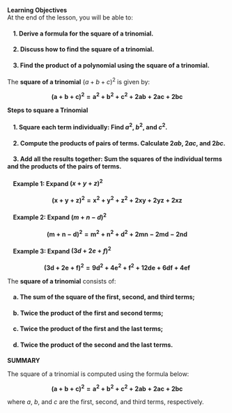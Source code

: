 **Learning Objectives**  
At the end of the lesson, you will be able to:

#### &nbsp;&nbsp;&nbsp; 1. Derive a formula for the square of a trinomial.
#### &nbsp;&nbsp;&nbsp; 2. Discuss how to find the square of a trinomial.
#### &nbsp;&nbsp;&nbsp; 3. Find the product of a polynomial using the square of a trinomial.

The **square of a trinomial** $(a + b + c)^2$ is given by:

$$
\mathbf{(a + b + c)^2 = a^2 + b^2 + c^2 + 2ab + 2ac + 2bc}
$$

**Steps to square a Trinomial**

#### &nbsp;&nbsp;&nbsp; 1. Square each term individually: Find $a^2$, $b^2$, and $c^2$.
#### &nbsp;&nbsp;&nbsp; 2. Compute the products of pairs of terms. Calculate $2ab$, $2ac$, and $2bc$.
#### &nbsp;&nbsp;&nbsp; 3. Add all the results together: Sum the squares of the individual terms and the products of the pairs of terms.

#### &nbsp;&nbsp;&nbsp; **Example 1:** Expand $(x + y + z)^2$  
$$
\mathbf{(x + y + z)^2 = x^2 + y^2 + z^2 + 2xy + 2yz + 2xz}
$$

#### &nbsp;&nbsp;&nbsp; **Example 2:** Expand $(m + n - d)^2$  
$$
\mathbf{(m + n - d)^2 = m^2 + n^2 + d^2 + 2mn - 2md - 2nd}
$$

#### &nbsp;&nbsp;&nbsp; **Example 3:** Expand $(3d + 2e + f)^2$  
$$
\mathbf{(3d + 2e + f)^2 = 9d^2 + 4e^2 + f^2 + 12de + 6df + 4ef}
$$

The **square of a trinomial** consists of:

#### &nbsp;&nbsp;&nbsp; a. The sum of the square of the first, second, and third terms;  
#### &nbsp;&nbsp;&nbsp; b. Twice the product of the first and second terms;  
#### &nbsp;&nbsp;&nbsp; c. Twice the product of the first and the last terms;  
#### &nbsp;&nbsp;&nbsp; d. Twice the product of the second and the last terms.

**SUMMARY**

The square of a trinomial is computed using the formula below:

$$
\mathbf{(a + b + c)^2 = a^2 + b^2 + c^2 + 2ab + 2ac + 2bc}
$$

where $a$, $b$, and $c$ are the first, second, and third terms, respectively.
